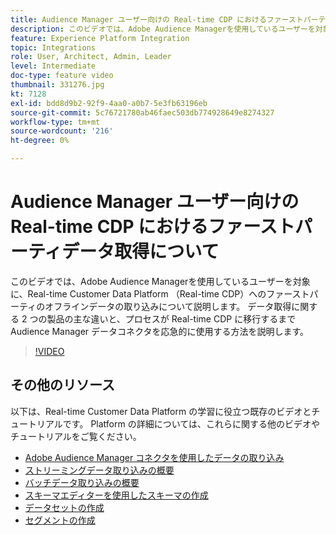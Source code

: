 ```yaml
---
title: Audience Manager ユーザー向けの Real-time CDP におけるファーストパーティデータ取得について
description: このビデオでは、Adobe Audience Managerを使用しているユーザーを対象に、Real-time Customer Data Platform （Real-time CDP）へのファーストパーティのオフラインデータの取り込みについて説明します。 データ取得に関する 2 つの製品の主な違いと、プロセスが Real-time CDP に移行するまでAudience Manager データコネクタを応急的に使用する方法を説明します。
feature: Experience Platform Integration
topic: Integrations
role: User, Architect, Admin, Leader
level: Intermediate
doc-type: feature video
thumbnail: 331276.jpg
kt: 7128
exl-id: bdd8d9b2-92f9-4aa0-a0b7-5e3fb63196eb
source-git-commit: 5c76721780ab46faec503db774928649e8274327
workflow-type: tm+mt
source-wordcount: '216'
ht-degree: 0%

---
```


# Audience Manager ユーザー向けの Real-time CDP におけるファーストパーティデータ取得について

このビデオでは、Adobe Audience Managerを使用しているユーザーを対象に、Real-time Customer Data Platform （Real-time CDP）へのファーストパーティのオフラインデータの取り込みについて説明します。 データ取得に関する 2 つの製品の主な違いと、プロセスが Real-time CDP に移行するまでAudience Manager データコネクタを応急的に使用する方法を説明します。


>[!VIDEO](https://video.tv.adobe.com/v/346992/?quality=12&learn=on&captions=jpn)

## その他のリソース

以下は、Real-time Customer Data Platform の学習に役立つ既存のビデオとチュートリアルです。 Platform の詳細については、これらに関する他のビデオやチュートリアルをご覧ください。

* [Adobe Audience Manager コネクタを使用したデータの取り込み ](https://experienceleague.adobe.com/docs/platform-learn/tutorials/sources/ingest-data-from-aam.html?lang=ja#sources)
* [ ストリーミングデータ取り込みの概要 ](https://experienceleague.adobe.com/docs/platform-learn/tutorials/data-ingestion/understanding-streaming-ingestion.html?lang=ja#data-ingestion)
* [ バッチデータ取り込みの概要 ](https://experienceleague.adobe.com/docs/platform-learn/tutorials/data-ingestion/batch-ingestion-overview.html?lang=ja#data-ingestion)
* [ スキーマエディターを使用したスキーマの作成 ](https://experienceleague.adobe.com/docs/experience-platform/xdm/tutorials/create-schema-ui.html?lang=ja#getting-started)
* [ データセットの作成 ](https://experienceleague.adobe.com/docs/platform-learn/getting-started-for-data-architects-and-data-engineers/create-datasets.html?lang=ja#permissions-required)
* [ セグメントの作成 ](https://experienceleague.adobe.com/docs/platform-learn/tutorials/segments/create-segments.html?lang=ja#segments)
